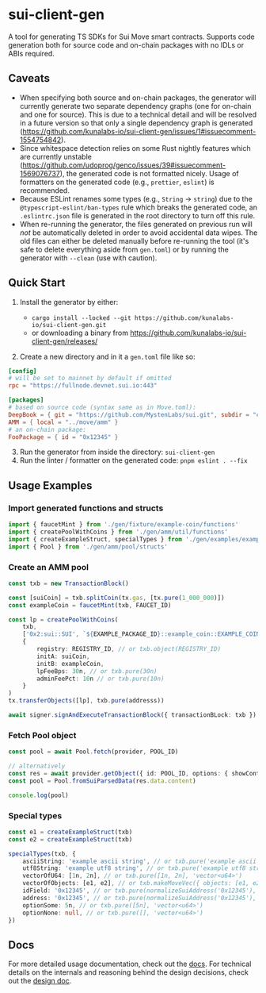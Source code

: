 # sui-client-gen

A tool for generating TS SDKs for Sui Move smart contracts. Supports code generation both for source code and on-chain packages with no IDLs or ABIs required.

## Caveats
- When specifying both source and on-chain packages, the generator will currently generate two separate dependency graphs (one for on-chain and one for source). This is due to a technical detail and will be resolved in a future version so that only a single dependency graph is generated (https://github.com/kunalabs-io/sui-client-gen/issues/1#issuecomment-1554754842).
- Since whitespace detection relies on some Rust nightly features which are currently unstable (https://github.com/udoprog/genco/issues/39#issuecomment-1569076737), the generated code is not formatted nicely. Usage of formatters on the generated code (e.g., `prettier`, `eslint`) is recommended.
- Because ESLint renames some types (e.g., `String` -> `string`) due to the `@typescript-eslint/ban-types` rule which breaks the generated code, an `.eslintrc.json` file is generated in the root directory to turn off this rule.
- When re-running the generator, the files generated on previous run will *not* be automatically deleted in order to avoid accidental data wipes. The old files can either be deleted manually before re-running the tool (it's safe to delete everything aside from `gen.toml`) or by running the generator with `--clean` (use with caution).

## Quick Start

1) Install the generator by either:
   - `cargo install --locked --git https://github.com/kunalabs-io/sui-client-gen.git`
   - or downloading a binary from https://github.com/kunalabs-io/sui-client-gen/releases/

3) Create a new directory and in it a `gen.toml` file like so:

```toml
[config]
# will be set to mainnet by default if omitted
rpc = "https://fullnode.devnet.sui.io:443"

[packages]
# based on source code (syntax same as in Move.toml):
DeepBook = { git = "https://github.com/MystenLabs/sui.git", subdir = "crates/sui-framework/packages/deepbook", rev = "releases/sui-v1.4.0-release" }
AMM = { local = "../move/amm" }
# an on-chain package:
FooPackage = { id = "0x12345" }
```

3) Run the generator from inside the directory: `sui-client-gen`
4) Run the linter / formatter on the generated code: `pnpm eslint . --fix`

## Usage Examples

### Import generated functions and structs
```ts
import { faucetMint } from './gen/fixture/example-coin/functions'
import { createPoolWithCoins } from './gen/amm/util/functions'
import { createExampleStruct, specialTypes } from './gen/examples/examples/functions'
import { Pool } from './gen/amm/pool/structs'
```

### Create an AMM pool
```ts
const txb = new TransactionBlock()

const [suiCoin] = txb.splitCoin(tx.gas, [tx.pure(1_000_000)])
const exampleCoin = faucetMint(txb, FAUCET_ID)

const lp = createPoolWithCoins(
    txb,
    ['0x2:sui::SUI', `${EXAMPLE_PACKAGE_ID}::example_coin::EXAMPLE_COIN`],
    {
        registry: REGISTRY_ID, // or txb.object(REGISTRY_ID)
        initA: suiCoin,
        initB: exampleCoin,
        lpFeeBps: 30n, // or txb.pure(30n)
        adminFeePct: 10n // or txb.pure(10n)
    }
)
tx.transferObjects([lp], txb.pure(addresss))

await signer.signAndExecuteTransactionBlock({ transactionBLock: txb })
```

### Fetch Pool object
```ts
const pool = await Pool.fetch(provider, POOL_ID)

// alternatively
const res = await provider.getObject({ id: POOL_ID, options: { showContent: true } })
const pool = Pool.fromSuiParsedData(res.data.content)

console.log(pool)
```

### Special types

```ts
const e1 = createExampleStruct(txb)
const e2 = createExampleStruct(txb)

specialTypes(txb, {
    asciiString: 'example ascii string', // or txb.pure('example ascii string', BCS.STRING)
    utf8String: 'example utf8 string', // or txb.pure('example utf8 string', BCS.STRING)
    vectorOfU64: [1n, 2n], // or txb.pure([1n, 2n], 'vector<u64>')
    vectorOfObjects: [e1, e2], // or txb.makeMoveVec({ objects: [e1, e2], type: ExampleStruct.$typeName })
    idField: '0x12345', // or txb.pure(normalizeSuiAddress('0x12345'), BCS.ADDRESS)
    address: '0x12345', // or txb.pure(normalizeSuiAddress('0x12345'), BCS.ADDRESS)
    optionSome: 5n, // or txb.pure([5n], 'vector<u64>')
    optionNone: null, // or txb.pure([], 'vector<u64>')
})
```

## Docs

For more detailed usage documentation, check out the [docs](https://github.com/kunalabs-io/sui-client-gen/blob/master/DOC.md).
For technical details on the internals and reasoning behind the design decisions, check out the [design doc](https://github.com/kunalabs-io/sui-client-gen/issues/1).
